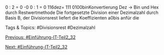 0 : 2 = 0
-0
0 : 1 = 0
116dez= 111 0100binKonvertierung Dez -> Bin und Hex durch Restwertmethode
Die fortgesetzte Division einer Dezimalzahl durch Basis B, der Divisionsrest liefert die Koeffizienten a0bis anfür die 

   Tags & Topics:
   #Divisionsrest
   #Dezimalzahl

[Previous: #Einführung-IT-Teil2_32](Einführung-IT-Teil2_32.md)

[Next: #Einführung-IT-Teil2_32](Einführung-IT-Teil2_32.md)